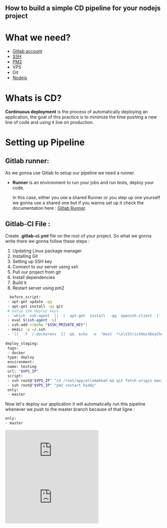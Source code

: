 ## How to build a simple CD pipeline for your nodejs project


# What we need?

 - [Gitlab account](https://gitlab.com/)
 - [SSH](https://www.ssh.com/)
 - [PM2](https://pm2.keymetrics.io/)
 - VPS
 - Git
 - [Nodejs](https://nodejs.org/en/)

# Whats is CD?

**Continuous deployment** is the process of automatically deploying an application, the goal of this practice is to minimize the time pushing a new line of code and using it live on production.

# Setting up Pipeline

## Gitlab runner:
As we gonna use Gitlab to setup our pipeline we need a runner.

- **Runner** is an environment to run your jobs and run tests, deploy your code.


  In this case, either you use a shared Runner or you step up one yourself we gonna use a shared one but if you wanna set up it check the documentation here : [Gitlab Runner](https://docs.gitlab.com/runner/).
  

## Gitlab-CI File :

 Create **.gitlab-ci.yml** file on the root of your project.
 So what we gonna write there we gonna follow these steps : 
 
 1. Updating Linux package manager 
 2. Installing Git
 3. Setting up SSH key
 4. Connect to our server using ssh
 5. Pull our project from git
 6. Install dependencies
 7. Build it
 8. Restart server using pm2

  
```bash
  before_script:
 - apt-get update -qq
 - apt-get install -qq git
 # Setup SSH deploy keys
 - 'which  ssh-agent  ||  (  apt-get  install  -qq  openssh-client  )'
 - eval $(ssh-agent -s)
 - ssh-add <(echo "$SSH_PRIVATE_KEY")
 - mkdir -p ~/.ssh
 - '[[  -f  /.dockerenv  ]]  &&  echo  -e  "Host  *\n\tStrictHostKeyChecking  no\n\n"  >  ~/.ssh/config'
  
deploy_staging:
 tags:
 - docker
 type: deploy
 environment:
 name: testing
 url: "$VPS_IP"
 script:
 - ssh root@"$VPS_IP" "cd /root/app/allomakkah && git fetch origin master && git reset --hard FETCH_HEAD && git clean -df && npm i && npm run prod-build"
 - ssh root@"$VPS_IP" "pm2 restart hiddy"
 only:
 - master
```

Now let's deploy our application it will automatically run this pipeline whenever we push to the master branch because of that ligne :
```bash
only:
- master
```
![Pipeline](https://cdn.hashnode.com/res/hashnode/image/upload/v1626523219349/SPk-2uRIc.html)
![Pipeline](https://cdn.hashnode.com/res/hashnode/image/upload/v1626523220651/tMFq0L-wts.html)